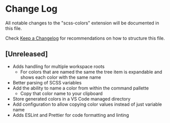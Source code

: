 # Change Log

All notable changes to the "scss-colors" extension will be documented in this file.

Check [Keep a Changelog](http://keepachangelog.com/) for recommendations on how to structure this file.

## [Unreleased]

- Adds handling for multiple workspace roots
  - For colors that are named the same the tree item is expandable and shows each color with the same name
- Better parsing of SCSS variables
- Add the ability to name a color from within the command pallette
  - Copy that color name to your clipboard
- Store generated colors in a VS Code managed directory
- Add configuration to allow copying color values instead of just variable name
- Adds ESLint and Prettier for code formatting and linting
